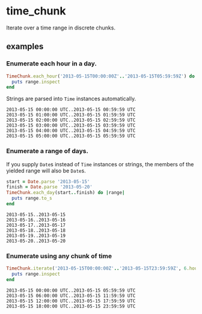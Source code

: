 # time_chunk

Iterate over a time range in discrete chunks.

## examples

### Enumerate each hour in a day.
```ruby
TimeChunk.each_hour('2013-05-15T00:00:00Z'..'2013-05-15T05:59:59Z') do |range|
  puts range.inspect
end
```

Strings are parsed into `Time` instances automatically.

```
2013-05-15 00:00:00 UTC..2013-05-15 00:59:59 UTC
2013-05-15 01:00:00 UTC..2013-05-15 01:59:59 UTC
2013-05-15 02:00:00 UTC..2013-05-15 02:59:59 UTC
2013-05-15 03:00:00 UTC..2013-05-15 03:59:59 UTC
2013-05-15 04:00:00 UTC..2013-05-15 04:59:59 UTC
2013-05-15 05:00:00 UTC..2013-05-15 05:59:59 UTC
```

### Enumerate a range of days.

If you supply `Date`s instead of `Time` instances or strings, the
members of the yielded range will also be `Date`s.

```ruby
start = Date.parse '2013-05-15'
finish = Date.parse '2013-05-20'
TimeChunk.each_day(start..finish) do |range|
  puts range.to_s
end
```

```
2013-05-15..2013-05-15
2013-05-16..2013-05-16
2013-05-17..2013-05-17
2013-05-18..2013-05-18
2013-05-19..2013-05-19
2013-05-20..2013-05-20
```

### Enumerate using any chunk of time

```ruby
TimeChunk.iterate('2013-05-15T00:00:00Z'..'2013-05-15T23:59:59Z', 6.hours) do |range|
  puts range.inspect
end
```

```
2013-05-15 00:00:00 UTC..2013-05-15 05:59:59 UTC
2013-05-15 06:00:00 UTC..2013-05-15 11:59:59 UTC
2013-05-15 12:00:00 UTC..2013-05-15 17:59:59 UTC
2013-05-15 18:00:00 UTC..2013-05-15 23:59:59 UTC
```
